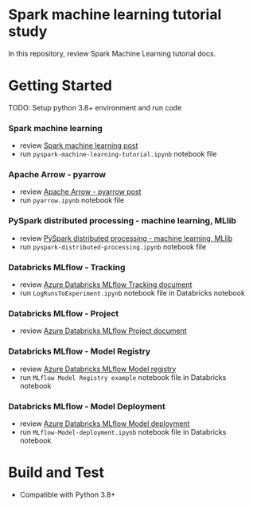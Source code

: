 # Spark machine learning tutorial study
In this repository, review Spark Machine Learning tutorial docs.

# Getting Started
TODO: Setup python 3.8+ environment and run code

### Spark machine learning
- review [Spark machine learning post](https://www.sqler.com/board_MachineLearning_AI_tip_lecture/1102607)
- run `pyspark-machine-learning-tutorial.ipynb` notebook file

### Apache Arrow - pyarrow
- review [Apache Arrow - pyarrow post](https://www.sqler.com/board_CSharp/1102709)
- run `pyarrow.ipynb` notebook file

### PySpark distributed processing - machine learning, MLlib
- review [PySpark distributed processing - machine learning, MLlib](https://www.sqler.com/board_MachineLearning_AI_tip_lecture/1102788)
- run `pyspark-distributed-processing.ipynb` notebook file

### Databricks MLflow - Tracking
- review [Azure Databricks MLflow Tracking document](https://www.sqler.com/board_MachineLearning_AI_tip_lecture/1102917)
- run `LogRunsToExperiment.ipynb` notebook file in Databricks notebook

### Databricks MLflow - Project
- review [Azure Databricks MLflow Project document](https://www.sqler.com/board_MachineLearning_AI_tip_lecture/1102956)

### Databricks MLflow - Model Registry
- review [Azure Databricks MLflow Model registry](https://www.sqler.com/board_MachineLearning_AI_tip_lecture/1103059)
- run `MLflow Model Registry example` notebook file in Databricks notebook

### Databricks MLflow - Model Deployment
- review [Azure Databricks MLflow Model deployment](https://www.sqler.com/board_MachineLearning_AI_tip_lecture/1103128)
- run `MLflow-Model-deployment.ipynb` notebook file in Databricks notebook


# Build and Test
- Compatible with Python 3.8+
